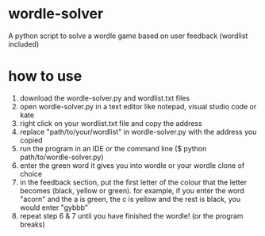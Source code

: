 # wordle-solver
A python script to solve a wordle game based on user feedback
(wordlist included)

# how to use
1. download the wordle-solver.py and wordlist.txt files
2. open wordle-solver.py in a text editor like notepad, visual studio code or kate
3. right click on your wordlist.txt file and copy the address
4. replace "path/to/your/wordlist" in wordle-solver.py with the address you copied
5. run the program in an IDE or the command line ($ python path/to/wordle-solver.py)
6. enter the green word it gives you into wordle or your wordle clone of choice
7. in the feedback section, put the first letter of the colour that the letter becomes (black, yellow or green). for example, if you enter the word "acorn" and the a is green, the c is yellow and the rest is black, you would enter "gybbb"
8. repeat step 6 & 7 until you have finished the wordle! (or the program breaks)
